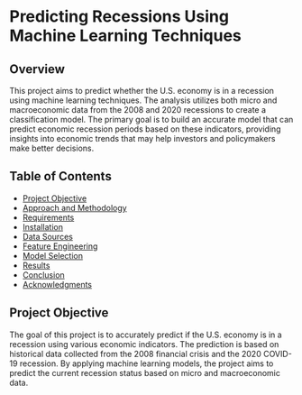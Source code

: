 # Predicting Recessions Using Machine Learning Techniques

## Overview

This project aims to predict whether the U.S. economy is in a recession using machine learning techniques. The analysis utilizes both micro and macroeconomic data from the 2008 and 2020 recessions to create a classification model. The primary goal is to build an accurate model that can predict economic recession periods based on these indicators, providing insights into economic trends that may help investors and policymakers make better decisions.

## Table of Contents
- [Project Objective](#project-objective)
- [Approach and Methodology](#approach-and-methodology)
- [Requirements](#requirements)
- [Installation](#installation)
- [Data Sources](#data-sources)
- [Feature Engineering](#feature-engineering)
- [Model Selection](#model-selection)
- [Results](#results)
- [Conclusion](#conclusion)
- [Acknowledgments](#acknowledgments)

## Project Objective

The goal of this project is to accurately predict if the U.S. economy is in a recession using various economic indicators. The prediction is based on historical data collected from the 2008 financial crisis and the 2020 COVID-19 recession. By applying machine learning models, the project aims to predict the current recession status based on micro and macroeconomic data.

## Approach and Methodology

The project follows a typical machine learning pipeline:
1. **Data Collection**: Gather economic data from trusted sources such as Yahoo Finance and the Federal Reserve Economic Data (FRED).
2. **Data Preprocessing**: Clean, normalize, and fill missing data. Forward-fill is used for slow-changing indicators, while NaN values are dropped where appropriate.
3. **Feature Engineering**: Create new features from the raw data, such as price percentiles and historical data from previous days.
4. **Model Training**: Train several classification models using supervised learning. These models include Logistic Regression, Support Vector Machines (SVM), Decision Trees, Random Forest, Gradient Boosting, and an ensemble Voting model.
5. **Cross-Validation**: 5-fold cross-validation is used to evaluate the models and ensure that each model is generalized effectively.
6. **Feature Selection**: Apply techniques such as variance thresholding and ablation testing to identify the most relevant features for model accuracy.
7. **Evaluation**: Evaluate the models using metrics such as accuracy, precision, recall, and F1-score on the test data from the 2020 recession period.

## Requirements

The project requires the following dependencies:

- Python 3.x
- pandas
- numpy
- scikit-learn
- yfinance
- matplotlib
- seaborn

You can install the necessary dependencies using the following command:
```bash
pip install pandas numpy scikit-learn yfinance matplotlib seaborn
```

## Installation

1. **Clone the Repository**:
   ```bash
   git clone https://github.com/username/recession-prediction.git
   ```

2. **Navigate to the Project Directory**:
   ```bash
   cd recession-prediction
   ```

3. **Install Dependencies**:
   Install the required dependencies using `pip` as mentioned above:
   ```bash
   pip install -r requirements.txt
   ```

4. **Run the Jupyter Notebook**:
   Start the Jupyter notebook to run the code and see the analysis:
   ```bash
   jupyter notebook
   ```

5. **Explore the Data**:
   Open the notebook titled `Predicting Recessions Using Machine Learning Techniques.ipynb` to explore the data and models.

## Data Sources

- **Yahoo Finance** (`yfinance`): Used to collect micro-level data on banking securities.
- **Federal Reserve Economic Data (FRED)**: Used to collect macroeconomic indicators such as the Federal Bond Rate, government spending, and volatility.

## Feature Engineering

Two main features were engineered from the raw data:
- **Price Percentiles**: The percentile of a security's closing price in relation to the last 30 days.
- **Previous Day’s Price Information**: Additional features that include data from the previous day to enrich the dataset without using time-series analysis.

The final dataset had 23 features, and Min-Max Scaling was applied to normalize the data. 

## Model Selection

The following machine learning models were tested:
- **Logistic Regression** (with and without regularization)
- **Support Vector Machine (SVM)** (with Linear and Polynomial kernels)
- **Decision Tree**
- **Random Forest**
- **Gradient Boosting**
- **Voting Ensemble**

The Random Forest model was selected as the best-performing model based on cross-validation results.

## Results

- **Random Forest Model**: Achieved the highest validation accuracy of 99.5% during cross-validation. However, out-of-sample testing on the 2020 recession dataset showed lower accuracy, primarily due to imbalanced class distribution.
- **Precision-Recall**: The model performed better at predicting non-recession periods than recession periods, suggesting a tendency to overpredict recessionary periods.

## Conclusion

While the machine learning models performed well on the training data from the 2008 recession, their performance significantly dropped when tested on the 2020 data. This suggests that economic factors influencing recessions are not entirely consistent across different recessions, necessitating continuous adaptation of models to new data.

## Acknowledgments

This project was developed as part of the final project for the course **I320D - Applied Machine Learning with Python** under the guidance of **Dr. Mishra**. Special thanks to my team members **Michael Chen** and **Yuning Zhang** for their contributions to this project.

